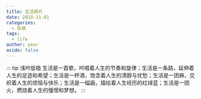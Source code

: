 ```yaml
---
title: 生活碎片
date: 2018-11-01
categories:
  - 杂感
tags:
  - life
author: year
aside: false
---
```

::: tip 浅吟低唱
生活是一首歌，吟唱着人生的节奏和旋律；生活是一条路，延伸着人生的足迹和希望；生活是一杯酒，饱含着人生的清醇与忧愁；生活是一团麻，交织着人生的烦恼与快乐；生活是一幅画，描绘着人生经历的红绿蓝；生活是一团火，燃烧着人生的憧憬和梦想。
:::
